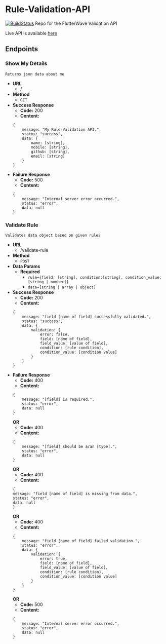 # Rule-Validation-API

[![BuildStatus](https://travis-ci.com/La-BeTe/Rule-Validation-API.svg?branch=master)](https://travis-ci.com/La-BeTe/Rule-Validation-API)
Repo for the FlutterWave Validation API

Live API is available [here](https://lbt-rule-validation-api.herokuapp.com)

## **Endpoints**

### **Show My Details**

    Returns json data about me

-   **URL**
    -   /
-   **Method**
    -   `GET`
-   **Success Response**
    -   **Code:** 200
    -   **Content:**
    ```
    {
        message: "My Rule-Validation API.",
        status: "success",
        data: {
            name: [string],
            mobile: [string],
            github: [string],
            email: [string]
        }
    }
    ```
-   **Failure Response**
    -   **Code:** 500
    -   **Content:**
    ```
    {
        message: "Internal server error occurred.",
        status: "error",
        data: null
    }
    ```

### **Validate Rule**

    Validates data object based on given rules

-   **URL**
    -   /validate-rule
-   **Method**
    -   `POST`
-   **Data Params**
    -   **Required**
        -   `rule={field: [string], condition:[string], condition_value: [string | number]}`
        -   `data=[string | array | object]`
-   **Success Response**
    -   **Code:** 200
    -   **Content:**
    ```
    {
        message: "field [name of field] successfully validated.",
        status: "success",
        data: {
            validation: {
                error: false,
                field: [name of field],
                field_value: [value of field],
                condition: [rule condition],
                condition_value: [condition value]
            }
        }
    }
    ```
-   **Failure Response**
    -   **Code:** 400
    -   **Content:**
    ```
    {
        message: "[field] is required.",
        status: "error",
        data: null
    }
    ```
    **OR**
    -   **Code:** 400
    -   **Content:**
    ```
    {
        message: "[field] should be a/an [type].",
        status: "error",
        data: null
    }
    ```
    **OR**
    -   **Code:** 400
    -   **Content:**
    ```
    {
    message: "field [name of field] is missing from data.",
    status: "error",
    data: null
    }
    ```
    **OR**
    -   **Code:** 400
    -   **Content:**
    ```
    {
        message: "field [name of field] failed validation.",
        status: "error",
        data: {
            validation: {
                error: true,
                field: [name of field],
                field_value: [value of field],
                condition: [rule condition],
                condition_value: [condition value]
            }
        }
    }
    ```
    **OR**
    -   **Code:** 500
    -   **Content:**
    ```
    {
        message: "Internal server error occurred.",
        status: "error",
        data: null
    }
    ```
